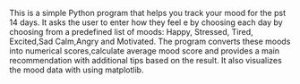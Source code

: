 This is a simple Python program that helps you track your mood for the pst 14 days.
It asks the user to enter how they feel e by choosing each day by choosing from a predefined list of moods: Happy, Stressed, Tired, Excited,Sad Calm,Angry and Motivated.
The program converts these moods into numerical scores,calculate average mood score and provides a main recommendation with additional tips based on the result.
It also visualizes the mood data with using matplotlib. 
